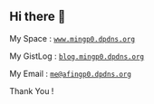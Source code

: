 ## Hi there 👋

My Space : [`www.mingp0.dpdns.org`](https://www.mingp0.dpdns.org)

My GistLog : [`blog.mingp0.dpdns.org`](https://blog.mingp0.dpdns.org)

My Email : [`me@afingp0.dpdns.org`](mailto:me@afingp0.dpdns.org)

Thank You !
